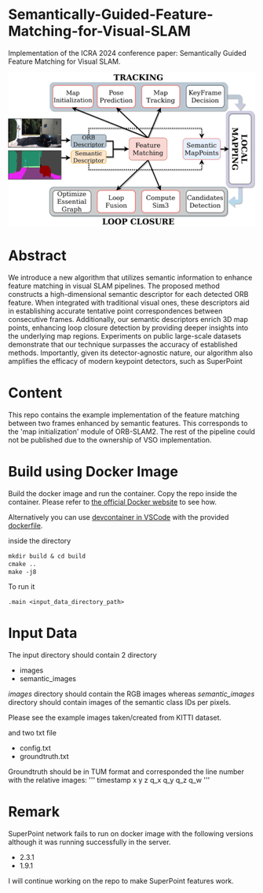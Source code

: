 # Semantically-Guided-Feature-Matching-for-Visual-SLAM
Implementation of the ICRA 2024 conference paper: Semantically Guided Feature Matching for Visual SLAM.

![The ORB-SLAM2 pipeline and the components with which our proposed semantic feature matching interacts. Semantic feature descriptors are extracted together with the standard ORB ones. They are then jointly used both in every matching procedures and for generating 3D map points.](resources/SemanticSLAM.png)

# Abstract
We introduce a new algorithm that utilizes semantic information to enhance feature matching in visual SLAM pipelines. The proposed method constructs a high-dimensional semantic descriptor for each detected ORB feature. When integrated with traditional visual ones, these descriptors aid in establishing accurate tentative point correspondences between consecutive frames. Additionally, our semantic descriptors enrich 3D map points, enhancing loop closure detection by providing deeper insights into the underlying map regions. Experiments on public large-scale datasets demonstrate that our technique surpasses the accuracy of established methods. Importantly, given its detector-agnostic nature, our algorithm also amplifies the efficacy of modern keypoint detectors, such as SuperPoint

# Content
This repo contains the example implementation of the feature matching between two frames enhanced by semantic features. This corresponds to the 'map initialization' module of ORB-SLAM2. The rest of the pipeline could not be published due to the ownership of VSO implementation.

# Build using Docker Image
Build the docker image and run the container. Copy the repo inside the container. Please refer to [the official Docker website](https://docs.docker.com/) to see how. 

Alternatively you can use [devcontainer in VSCode](https://code.visualstudio.com/docs/devcontainers/containers) with the provided [dockerfile](dockerfile).

inside the directory 
```console
mkdir build & cd build 
cmake ..
make -j8
```

To run it 
```console
.main <input_data_directory_path>
```

# Input Data
The input directory should contain 2 directory
- images
- semantic_images

_images_ directory should contain the RGB images whereas _semantic_images_ directory should contain images of the semantic class IDs per pixels. 

Please see the example images taken/created from KITTI dataset.

and two txt file
- config.txt
- groundtruth.txt 

Groundtruth should be in TUM format and corresponded the line number with the relative images: 
'''
timestamp x y z q_x q_y q_z q_w 
'''

# Remark
SuperPoint network fails to run on docker image with the following versions although it was running successfully in the server.
- 2.3.1 
- 1.9.1

I will continue working on the repo to make SuperPoint features work.
